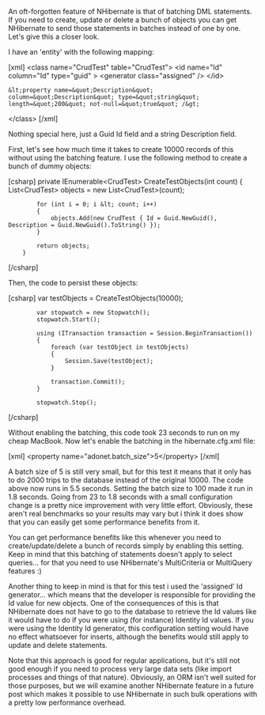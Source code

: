 An oft-forgotten feature of NHibernate is that of batching DML statements.  If you need to create, update or delete a bunch of objects you can get NHibernate to send those statements in batches instead of one by one.  Let's give this a closer look.

I have an 'entity' with the following mapping:

<div>
[xml]
  &lt;class name=&quot;CrudTest&quot; table=&quot;CrudTest&quot;&gt;
    &lt;id name=&quot;Id&quot; column=&quot;Id&quot; type=&quot;guid&quot; &gt;
      &lt;generator class=&quot;assigned&quot; /&gt;
    &lt;/id&gt;
 
    &lt;property name=&quot;Description&quot; column=&quot;Description&quot; type=&quot;string&quot; length=&quot;200&quot; not-null=&quot;true&quot; /&gt;
 
  &lt;/class&gt;
[/xml]
</div>

Nothing special here, just a Guid Id field and a string Description field. 

First, let's see how much time it takes to create 10000 records of this without using the batching feature.  I use the following method to create a bunch of dummy objects:

<div>
[csharp]
        private IEnumerable&lt;CrudTest&gt; CreateTestObjects(int count)
        {
            List&lt;CrudTest&gt; objects = new List&lt;CrudTest&gt;(count);
 
            for (int i = 0; i &lt; count; i++)
            {
                objects.Add(new CrudTest { Id = Guid.NewGuid(), Description = Guid.NewGuid().ToString() });
            }
 
            return objects;
        }
[/csharp]
</div>

Then, the code to persist these objects:

<div>
[csharp]
            var testObjects = CreateTestObjects(10000);
 
            var stopwatch = new Stopwatch();
            stopwatch.Start();
 
            using (ITransaction transaction = Session.BeginTransaction())
            {
                foreach (var testObject in testObjects)
                {
                    Session.Save(testObject);
                }
 
                transaction.Commit();
            }
 
            stopwatch.Stop();
[/csharp]
</div>

Without enabling the batching, this code took 23 seconds to run on my cheap MacBook.  Now let's enable the batching in the hibernate.cfg.xml file:

<div>
[xml]
&lt;property name=&quot;adonet.batch_size&quot;&gt;5&lt;/property&gt;
[/xml]
</div>

A batch size of 5 is still very small, but for this test it means that it only has to do 2000 trips to the database instead of the original 10000.  The code above now runs in 5.5 seconds.  Setting the batch size to 100 made it run in 1.8 seconds.  Going from 23 to 1.8 seconds with a small configuration change is a pretty nice improvement with very little effort.  Obviously, these aren't real benchmarks so your results may vary but i think it does show that you can easily get some performance benefits from it.

You can get performance benefits like this whenever you need to create/update/delete a bunch of records simply by enabling this setting.  Keep in mind that this batching of statements doesn't apply to select queries... for that you need to use NHibernate's MultiCriteria or MultiQuery features :)

Another thing to keep in mind is that for this test i used the 'assigned' Id generator... which means that the developer is responsible for providing the Id value for new objects.  One of the consequences of this is that NHibernate does not have to go to the database to retrieve the Id values like it would have to do if you were using (for instance) Identity Id values.  If you were using the Identity Id generator, this configuration setting would have no effect whatsoever for inserts, although the benefits would still apply to update and delete statements.

Note that this approach is good for regular applications, but it's still not good enough if you need to process very large data sets (like import processes and things of that nature). Obviously, an ORM isn't well suited for those purposes, but we will examine another NHibernate feature in a future post which makes it possible to use NHibernate in such bulk operations with a pretty low performance overhead.